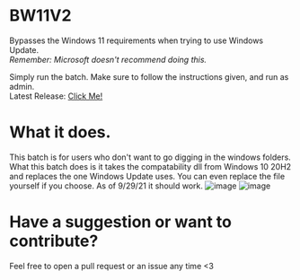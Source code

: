 # BW11V2
Bypasses the Windows 11 requirements when trying to use Windows Update.  
*Remember: Microsoft doesn't recommend doing this.*  

Simply run the batch. Make sure to follow the instructions given, and run as admin.  
Latest Release: [Click Me!](https://github.com/bakabakabakabakabaka/BW11V2/releases/tag/v1.1)  

# What it does.
This batch is for users who don't want to go digging in the windows folders. What this batch does is it takes the compatability dll from Windows 10 20H2 and replaces the one Windows Update uses. You can even replace the file yourself if you choose. As of 9/29/21 it should work.
![image](https://user-images.githubusercontent.com/65756037/135358586-2583253e-7980-4556-8798-c8ed8494a669.png)
![image](https://user-images.githubusercontent.com/65756037/132768825-d7ec4b3c-747f-4d6f-ad9b-7238e263816d.png)

# Have a suggestion or want to contribute?
Feel free to open a pull request or an issue any time <3
